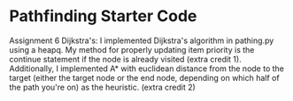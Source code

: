 # Pathfinding Starter Code

Assignment 6 Dijkstra's:
    I implemented Dijkstra's algorithm in pathing.py using a heapq. My method for properly updating item priority is the continue statement if the node is already visited (extra credit 1). Additionally, I implemented A* with euclidean distance from the node to the target (either the target node or the end node, depending on which half of the path you're on) as the heuristic. (extra credit 2)